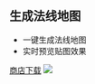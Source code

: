 ## 生成法线地图
* 一键生成法线地图
* 实时预览贴图效果

[商店下载](https://apps.apple.com/cn/app/normaltexture/id1326068407)
![](./1.png)
